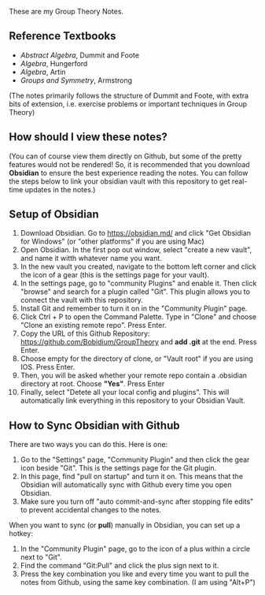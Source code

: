 These are my Group Theory Notes. 

## Reference Textbooks
* _Abstract Algebra_, Dummit and Foote
* _Algebra_, Hungerford
* _Algebra_, Artin
* _Groups and Symmetry_, Armstrong


(The notes primarily follows the structure of Dummit and Foote, with extra bits of extension, i.e. exercise problems or important techniques in Group Theory)

## How should I view these notes? 
(You can of course view them directly on Github, but some of the pretty features would not be rendered! So, it is recommended that you download **Obsidian** to ensure the best experience reading the notes. You can follow the steps below to link your obsidian vault with this repository to get real-time updates in the notes.) 

## Setup of Obsidian
1. Download Obsidian. Go to https://obsidian.md/ and click "Get Obsidian for Windows" (or "other platforms" if you are using Mac)
3. Open Obsidian. In the first pop out window, select "create a new vault", and name it witth whatever name you want.
4. In the new vault you created, navigate to the bottom left corner and click the icon of a gear (this is the settings page for your vault).
5. In the settings page, go to "community Plugins" and enable it. Then click "browse" and search for a plugin called "Git". This plugin allows you to connect the vault with this repository.
6. Install Git and remember to turn it on in the "Community Plugin" page.
7. Click Ctrl + P to open the Command Palette. Type in "Clone" and choose "Clone an existing remote repo". Press Enter. 
8. Copy the URL of this Github Repository: https://github.com/Bobidium/GroupTheory and **add .git** at the end. Press Enter. 
9. Choose empty for the directory of clone, or "Vault root" if you are using IOS. Press Enter.
10. Then, you will be asked whether your remote repo contain a .obsidian directory at root. Choose **"Yes"**. Press Enter
11. Finally, select "Detete all your local config and plugins". This will automatically link everything in this repository to your Obsidian Vault.

## How to Sync Obsidian with Github
There are two ways you can do this. Here is one: 
1. Go to the "Settings" page, "Community Plugin" and then click the gear icon beside "Git". This is the settings page for the Git plugin. 
2. In this page, find "pull on startup" and turn it on. This means that the Obsidian will automatically sync with Github every time you open Obsidian.
3. Make sure you turn off "auto commit-and-sync after stopping file edits" to prevent accidental changes to the notes.

When you want to sync (or **pull**) manually in Obsidian, you can set up a hotkey: 
1. In the "Community Plugin" page, go to the icon of a plus within a circle next to "Git".
2. Find the command "Git:Pull" and click the plus sign next to it.
3. Press the key combination you like and every time you want to pull the notes from Github, using the same key combination. (I am using "Alt+P")
